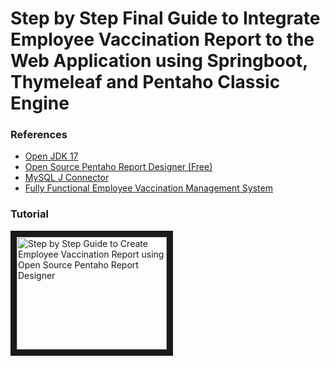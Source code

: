 
# Step by Step Final Guide to Integrate Employee Vaccination Report to the Web Application using Springboot, Thymeleaf and Pentaho Classic Engine

### References
<ul>
 <li><a href="https://jdk.java.net/17/">Open JDK 17</a></li>
 <li><a href="https://sourceforge.net/projects/pentaho/files/Pentaho-9.3/client-tools/prd-ce-9.3.0.0-428.zip/download">Open Source Pentaho Report Designer (Free)</a></li>
 <li><a href="https://mvnrepository.com/artifact/mysql/mysql-connector-java/8.0.30">MySQL J Connector</a></li>
 <li><a href="https://evmsall.herokuapp.com">Fully Functional Employee Vaccination Management System</a></li>
</ul>

### Tutorial
<a href="http://www.youtube.com/watch?feature=player_embedded&v=LzUwuxK0JD8" target="_blank"><img src="http://img.youtube.com/vi/LzUwuxK0JD8/0.jpg" alt="Step by Step Guide to Create Employee Vaccination Report using Open Source Pentaho Report Designer" width="240" height="180" border="10" /></a>

